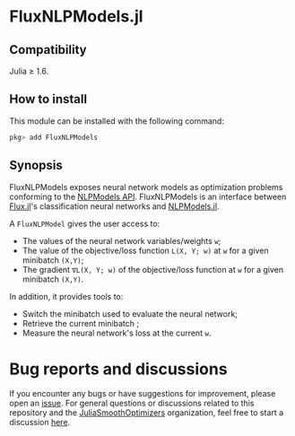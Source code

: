 # FluxNLPModels.jl

## Compatibility
Julia ≥ 1.6.

## How to install

This module can be installed with the following command:
```julia
pkg> add FluxNLPModels
```

## Synopsis

FluxNLPModels exposes neural network models as optimization problems conforming to the [NLPModels API](https://github.com/JuliaSmoothOptimizers/NLPModels.jl). FluxNLPModels is an interface between [Flux.jl](https://github.com/FluxML/Flux.jl)'s classification neural networks and [NLPModels.jl](https://github.com/JuliaSmoothOptimizers/NLPModels.jl).

A `FluxNLPModel` gives the user access to:
- The values of the neural network variables/weights `w`;
- The value of the objective/loss function `L(X, Y; w)` at `w` for a given minibatch `(X,Y)`;
- The gradient `∇L(X, Y; w)` of the objective/loss function at `w` for a given minibatch `(X,Y)`.

In addition, it provides tools to:
- Switch the minibatch used to evaluate the neural network;
- Retrieve the current minibatch ;
- Measure the neural network's loss at the current `w`.

# Bug reports and discussions

If you encounter any bugs or have suggestions for improvement, please open an [issue](https://github.com/JuliaSmoothOptimizers/FluxNLPModels.jl/issues). For general questions or discussions related to this repository and the [JuliaSmoothOptimizers](https://github.com/JuliaSmoothOptimizers) organization, feel free to start a discussion [here](https://github.com/JuliaSmoothOptimizers/Organization/discussions).

